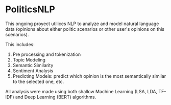 # PoliticsNLP

This ongoing proyect utilices NLP to analyze and model natural language data (opinions about either politic scenarios or other user's opinions on this scenarios).

This includes:

1. Pre processing and tokenization
2. Topic Modeling
3. Semantic Similarity
4. Sentiment Analysis
5. Predicting Models: predict which opinion is the most semantically similar to the selected one, etc.

All analysis were made using both shallow Machine Learning (LSA, LDA, TF-IDF) and Deep Learning (BERT) algorithms.
